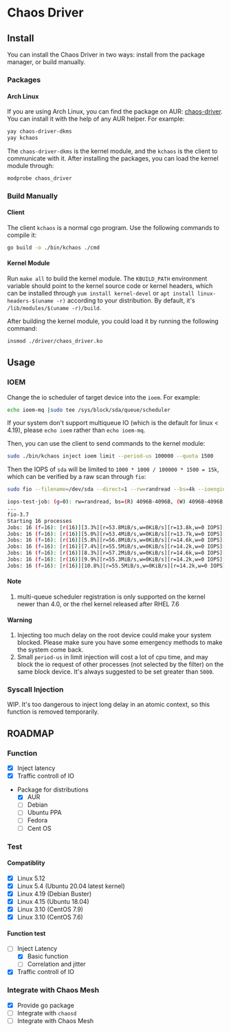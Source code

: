 # Chaos Driver

## Install

You can install the Chaos Driver in two ways: install from the package manager, or build manually.

### Packages

#### Arch Linux

If you are using Arch Linux, you can find the package on AUR: [chaos-driver](https://aur.archlinux.org/pkgbase/chaos-driver/). You can install it with the help of any AUR helper. For example:

```bash
yay chaos-driver-dkms
yay kchaos
```

The `chaos-driver-dkms` is the kernel module, and the `kchaos` is the client to communicate with it. After installing the packages, you can load the kernel module through:

```bash
modprobe chaos_driver
```

### Build Manually

#### Client

The client `kchaos` is a normal cgo program. Use the following commands to compile it:

```bash
go build -o ./bin/kchaos ./cmd 
```

#### Kernel Module

Run `make all` to build the kernel module. The `KBUILD_PATH` environment variable should point to the kernel source code or kernel headers, which can be installed through `yum install kernel-devel` or `apt install linux-headers-$(uname -r)` according to your distribution. By default, it's `/lib/modules/$(uname -r)/build`.

After building the kernel module, you could load it by running the following command:

```bash
insmod ./driver/chaos_driver.ko
```

## Usage

### IOEM

Change the io scheduler of target device into the `ioem`. For example:

```bash
echo ioem-mq |sudo tee /sys/block/sda/queue/scheduler
```

If your system don't support multiqueue IO (which is the default for linux < 4.19), please `echo ioem` rather than `echo ioem-mq`.

Then, you can use the client to send commands to the kernel module:

```bash
sudo ./bin/kchaos inject ioem limit --period-us 100000 --quota 1500
```

Then the IOPS of `sda` will be limited to `1000 * 1000 / 100000 * 1500 = 15k`, which can be verified by a raw scan through `fio`:

```bash
sudo fio --filename=/dev/sda --direct=1 --rw=randread --bs=4k --ioengine=libaio --iodepth=256 --runtime=120 --numjobs=16 --time_based --group_reporting --name=iops-test-job --eta-newline=1 --readonly

iops-test-job: (g=0): rw=randread, bs=(R) 4096B-4096B, (W) 4096B-4096B, (T) 4096B-4096B, ioengine=libaio, iodepth=256
...
fio-3.7
Starting 16 processes
Jobs: 16 (f=16): [r(16)][3.3%][r=53.8MiB/s,w=0KiB/s][r=13.8k,w=0 IOPS][eta 01m:57s]
Jobs: 16 (f=16): [r(16)][5.0%][r=53.4MiB/s,w=0KiB/s][r=13.7k,w=0 IOPS][eta 01m:55s]
Jobs: 16 (f=16): [r(16)][5.8%][r=56.8MiB/s,w=0KiB/s][r=14.6k,w=0 IOPS][eta 01m:53s]
Jobs: 16 (f=16): [r(16)][7.4%][r=55.5MiB/s,w=0KiB/s][r=14.2k,w=0 IOPS][eta 01m:52s]
Jobs: 16 (f=16): [r(16)][8.3%][r=57.2MiB/s,w=0KiB/s][r=14.6k,w=0 IOPS][eta 01m:50s]
Jobs: 16 (f=16): [r(16)][9.9%][r=55.3MiB/s,w=0KiB/s][r=14.2k,w=0 IOPS][eta 01m:49s]
Jobs: 16 (f=16): [r(16)][10.8%][r=55.5MiB/s,w=0KiB/s][r=14.2k,w=0 IOPS][eta 01m:47s]
```

#### Note

1. multi-queue scheduler registration is only supported on the kernel newer than 4.0, or the rhel kernel released after RHEL 7.6

#### Warning

1. Injecting too much delay on the root device could make your system blocked. Please make sure you have some emergency methods to make the system come back.
2. Small `period-us` in limit injection will cost a lot of cpu time, and may block the io request of other processes (not selected by the filter) on the same block device. It's always suggested to be set greater than `5000`.

### Syscall Injection

WIP. It's too dangerous to inject long delay in an atomic context, so this function is removed temporarily.

## ROADMAP

### Function

- [x] Inject latency
- [x] Traffic controll of IO
- Package for distributions
    - [x] AUR
    - [ ] Debian
    - [ ] Ubuntu PPA
    - [ ] Fedora
    - [ ] Cent OS

### Test 

#### Compatiblity

- [x] Linux 5.12
- [x] Linux 5.4 (Ubuntu 20.04 latest kernel)
- [x] Linux 4.19 (Debian Buster)
- [x] Linux 4.15 (Ubuntu 18.04)
- [x] Linux 3.10 (CentOS 7.9)
- [x] Linux 3.10 (CentOS 7.6)

#### Function test

- [ ] Inject Latency
    - [x] Basic function
    - [ ] Correlation and jitter
- [x] Traffic controll of IO

### Integrate with Chaos Mesh

- [x] Provide go package
- [ ] Integrate with `chaosd`
- [ ] Integrate with Chaos Mesh
